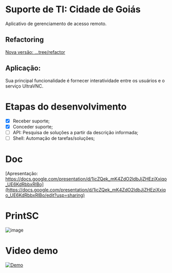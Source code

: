 # Suporte de TI: Cidade de Goiás

Aplicativo de gerenciamento de acesso remoto. 

## Refactoring
[Nova versão: ...tree/refactor](https://github.com/marcoantonioq/suporteTI/tree/refactor)

## Aplicação:
Sua principal funcionalidade é fornecer interatividade entre os usuários e o serviço UltraVNC.

# Etapas do desenvolvimento 

- [x] Receber suporte;
- [x] Conceder suporte;
- [ ] API: Pesquisa de soluções a partir da descrição informada;
- [ ] Shell: Automação de tarefas/soluções;

# Doc
[Apresentação: https://docs.google.com/presentation/d/1icZQek_mK4ZdO2ldbJjZHEziXxiqo_UE6KdRbbxRlBo](https://docs.google.com/presentation/d/1icZQek_mK4ZdO2ldbJjZHEziXxiqo_UE6KdRbbxRlBo/edit?usp=sharing) 

# PrintSC

![image](https://dl.dropboxusercontent.com/s/x6qt42iwvzs5482/SuporteTI.png?dl=0)

# Video demo

[![Demo](https://dl.dropboxusercontent.com/s/b80v0yn950ktp4v/VideoSuporteTI.png?dl=0)](https://youtu.be/UCedJ5JMV1Y)

